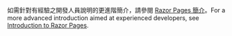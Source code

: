 <span data-ttu-id="9a822-101">如需針對有經驗之開發人員說明的更進階簡介，請參閱 [Razor Pages 簡介](xref:razor-pages/index)。</span><span class="sxs-lookup"><span data-stu-id="9a822-101">For a more advanced introduction aimed at experienced developers, see [Introduction to Razor Pages](xref:razor-pages/index).</span></span>
